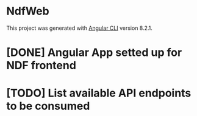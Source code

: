 # NdfWeb

This project was generated with [Angular CLI](https://github.com/angular/angular-cli) version 8.2.1.

# [DONE] Angular App setted up for NDF frontend
# [TODO] List available API endpoints to be consumed
